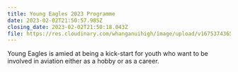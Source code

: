 ```yaml
---
title: Young Eagles 2023 Programme
date: 2023-02-02T21:50:57.985Z
closing_date: 2023-02-02T21:50:18.043Z
file: https://res.cloudinary.com/whanganuihigh/image/upload/v1675374365/Careers%20and%20Vocational/Young_Eagles_2023sim.pdf
---
```

Young Eagles is amied at being a kick-start for youth who want to be involved in aviation either as a hobby or as a career.